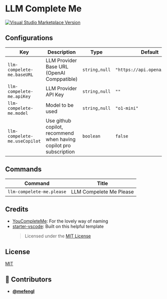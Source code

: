 <!-- DO NOT REMOVE - contributor_list:data:start:["mefengl"]:end -->
# LLM Complete Me

<a href="https://marketplace.visualstudio.com/items?itemName=mefengl.llm-compelete-me" target="__blank"><img src="https://img.shields.io/visual-studio-marketplace/v/mefengl.llm-compelete-me.svg?color=eee&amp;label=VS%20Code%20Marketplace&logo=visual-studio-code" alt="Visual Studio Marketplace Version" /></a>

## Configurations

<!-- configs -->
| Key                           | Description                                                        | Type          | Default                       |
| ----------------------------- | ------------------------------------------------------------------ | ------------- | ----------------------------- |
| `llm-compelete-me.baseURL`    | LLM Provider Base URL (OpenAI Comppatible)                         | `string,null` | `"https://api.openai.com/v1"` |
| `llm-compelete-me.apiKey`     | LLM Provider API Key                                               | `string,null` | `""`                          |
| `llm-compelete-me.model`      | Model to be used                                                   | `string,null` | `"o1-mini"`                   |
| `llm-compelete-me.useCopilot` | Use github copilot, recommend when having copilot pro subscription | `boolean`     | `false`                       |
<!-- configs -->

## Commands

<!-- commands -->
| Command                   | Title                   |
| ------------------------- | ----------------------- |
| `llm-compelete-me.please` | LLM Compelete Me Please |
<!-- commands -->

## Credits

- [YouCompleteMe](https://github.com/ycm-core/YouCompleteMe): For the lovely way of naming
- [starter-vscode](https://github.com/antfu/starter-vscode): Built on this helpful template
  > Licensed under the [MIT License](https://github.com/antfu/starter-vscode/blob/f97726ca995afa899da954fe74fc9ea5df618fd9/LICENSE.md)

## License

[MIT](./LICENSE)

<!-- prettier-ignore-start -->
<!-- DO NOT REMOVE - contributor_list:start -->
## 👥 Contributors


- **[@mefengl](https://github.com/mefengl)**

<!-- DO NOT REMOVE - contributor_list:end -->
<!-- prettier-ignore-end -->
